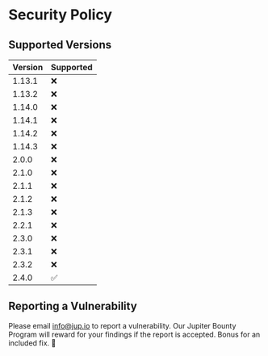# Security Policy

## Supported Versions

| Version | Supported          |
| ------- | ------------------ |
| 1.13.1   | :x: |
| 1.13.2   | :x: |
| 1.14.0   | :x: |
| 1.14.1   | :x: |
| 1.14.2   | :x: |
| 1.14.3   | :x: |
| 2.0.0   | :x: |
| 2.1.0   | :x: |
| 2.1.1   | :x: |
| 2.1.2   | :x: |
| 2.1.3   | :x: |
| 2.2.1   | :x: |
| 2.3.0   | :x: |
| 2.3.1   | :x: |
| 2.3.2   | :x: |
| 2.4.0   | :white_check_mark: |

## Reporting a Vulnerability


Please email info@jup.io to report a vulnerability. Our 
Jupiter Bounty Program will reward for your findings if the report
is accepted. Bonus for an included fix. :tada:

